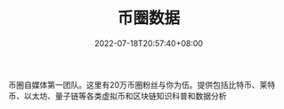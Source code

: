﻿---
weight: 
title: "币圈数据"
description: "币圈自媒体第一团队。这里有20万币圈粉丝与你为伍。提供包括比特币、莱特币、以太坊、量子链等各类虚拟币和区块链知识科普和数据分析"
date: 2022-07-18T20:57:40+08:00
lastmod: 2022-07-18T14:57:40+08:00
draft: false
authors: ["Cindy"]
featuredImage: "biquanshuju.jpg"
link: "https://mp.weixin.qq.com/mp/profile_ext?action=home&__biz=MzI0Mjk2ODU2Mg==&scene=124&uin=&key=&devicetype=Windows+10+x64&version=63030532&lang=zh_CN&a8scene=7&fontgear=2"
tags: ["微信公众号","币圈数据"]
categories: ["navigation"]
navigation: ["微信公众号"]
lightgallery: true
toc: true
pinned: false
recommend: false
recommend1: false
---
币圈自媒体第一团队。这里有20万币圈粉丝与你为伍。提供包括比特币、莱特币、以太坊、量子链等各类虚拟币和区块链知识科普和数据分析
